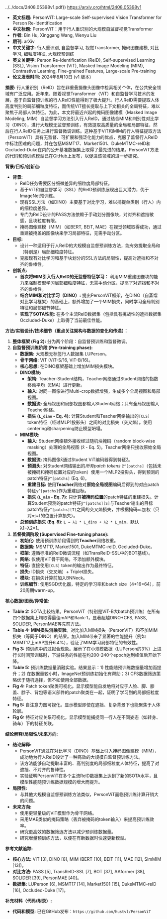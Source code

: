 ../../docs/2408.05398v1.pdf})
https://arxiv.org/html/2408.05398v1


*   **英文标题:** PersonViT: Large-scale Self-supervised Vision Transformer for Person Re-Identification
*   **中文标题:** PersonViT：用于行人重识别的大规模自监督视觉Transformer
*   **作者:** Bin Hu, Xinggang Wang, Wenyu Liu
*   **期刊:** arXiv
*   **中文关键字:** 行人重识别, 自监督学习, 视觉Transformer, 掩码图像建模, 对比学习, 细粒度特征, 大规模预训练
*   **英文关键字:** Person Re-Identification (ReID), Self-supervised Learning (SSL), Vision Transformer (ViT), Masked Image Modeling (MIM), Contrastive Learning, Fine-grained Features, Large-scale Pre-training
*   **论文发表时间:** 2024年8月10日 (v1 版本)

**摘要:**
行人重识别（ReID）旨在非重叠摄像头图像中检索相关个体，在公共安全领域有广泛应用。近年来，随着视觉Transformer（ViT）和自监督学习技术的发展，基于自监督预训练的行人ReID性能得到了极大提升。行人ReID需要提取人体高度判别的局部细粒度特征，而传统ViT擅长提取与上下文相关的全局特征，难以聚焦于局部人体特征。为此，本文将最近兴起的掩码图像建模（Masked Image Modeling, MIM）自监督学习方法引入行人ReID，通过结合MIM和判别性对比学习（DINO），进行大规模无监督预训练，有效提取高质量的全局和局部特征，然后在行人ReID任务上进行监督微调训练。这种基于ViT和MIM的行人特征提取方法（PersonViT）具有无监督、可扩展和强泛化能力的优点，克服了监督行人ReID中标注困难的问题，并在包括MSMT17、Market1501、DukeMTMC-reID和Occluded-Duke在内的公开基准数据集上取得了最先进的结果。PersonViT方法的代码和预训练模型已在GitHub上发布，以促进该领域的进一步研究。

**背景/目标/创新点:**
*   **背景:**
    *   ReID任务需要区分细微差异的细粒度局部特征。
    *   基于ViT和自监督学习（SSL）的ReID预训练展现出巨大潜力，优于ImageNet预训练。
    *   现有SSL方法（如DINO）主要基于对比学习，难以捕捉单类别（行人）内的细粒度差异。
    *   专门为ReID设计的PASS方法依赖于手动划分图像块，对对齐和遮挡敏感，且块粒度有限。
    *   掩码图像建模（MIM）（如BERT, BEiT, MAE）在视觉领域取得成功，通过重建被掩盖的图像块来学习局部特征，无需手动分区。
*   **目标:**
    *   设计一种适用于行人ReID的大规模自监督预训练方法，能有效提取全局和（特别是）局部细粒度特征。
    *   克服现有对比学习和基于块划分的SSL方法的局限性，提高对遮挡和不对齐的鲁棒性。
*   **创新点:**
    *   **首次将MIM引入行人ReID的无监督特征学习：** 利用MIM重建图像块的能力来强制模型学习局部细粒度特征，无需手动分区，提高了对遮挡和不对齐的鲁棒性。
    *   **结合MIM和对比学习（DINO）:** 提出PersonViT框架，在DINO（自蒸馏对比学习框架）的基础上，额外增加了一个MIM损失，同时学习全局判别特征和局部细节特征。
    *   **实现了SOTA性能:** 在多个主流ReID数据集（包括具有挑战性的遮挡数据集Occluded-Duke）上取得了当前最佳性能。

**方法/实验设计/技术细节（重点关注架构与数据的变化和传递）：**
1.  **整体框架 (Fig 2):** 分为两个阶段：自监督预训练和监督微调。
2.  **自监督预训练阶段 (Pre-training phase):**
    *   **数据集:** 大规模无标签行人数据集 LUPerson。
    *   **骨干网络:** ViT (ViT-S/16, ViT-B/16)。
    *   **核心思想:** 在DINO框架基础上增加MIM损失模块。
    *   **DINO模块:**
        *   **架构:** Teacher-Student结构，Teacher网络通过Student网络的指数移动平均（EMA）进行更新。
        *   **输入:** 对同一图像进行Multi-crop数据增强，生成多个全局视图和局部视图。
        *   **数据流:** 全局视图和局部视图都输入Student网络；只有全局视图输入Teacher网络。
        *   **损失 (`L_dino` - Eq. 4):** 计算Student和Teacher网络输出的`[CLS]` token特征（经过MLP1投影头）之间的对比损失（交叉熵）。使用centering和sharpening防止模型坍塌。
    *   **MIM模块:**
        *   **输入:** Student网络额外接收经过随机块掩码（random block-wise masking）处理的全局视图 (`X̃` - Eq. 5)。Teacher网络只接收原始全局视图。
        *   **数据流:** 掩码图像`X̃`通过Student ViT编码器得到特征`Z̃`。
        *   **预测头:** 对Student网络输出的*所有patch tokens* `z̃^[patchs]`（包括未被掩码和掩码位置对应的token）使用一个MLP2投影头，得到预测的patch特征`ỹ^[patchs]` (Eq. 6)。
        *   **重建目标:** 使用**Teacher**网络对**原始全局视图**编码后得到的对应patch特征`y^[patchs]`作为重建目标。
        *   **损失 (`L_mim` - Eq. 7):** 只计算**被掩码位置**的patch特征的重建损失。计算Student预测的patch特征`ỹ^[patchs][S]`与Teacher输出的目标patch特征`y^[patchs][T]`之间的交叉熵损失，并根据掩码`mi`加权（只对`mi=1`的位置计算损失）。
    *   **总预训练损失 (Eq. 8):** `L = λ1 * L_dino + λ2 * L_mim`，默认 λ1=λ2=1。
3.  **监督微调阶段 (Supervised Fine-tuning phase):**
    *   **初始化:** 使用预训练阶段得到的**Teacher**网络权重。
    *   **数据集:** MSMT17, Market1501, DukeMTMC-reID, Occluded-Duke。
    *   **框架:** 遵循标准的ReID微调流程（如TransReID-SSL中的BOT基线）。
    *   **网络:** 仅使用ViT骨干网络，不添加额外模块。
    *   **特征:** 直接使用`[CLS]` token的输出作为最终特征。
    *   **损失:** ID损失（交叉熵）+ Triplet损失。
    *   **模块:** 在损失计算前加入BNNeck。
    *   **训练细节:** 使用SGD优化器，特定的学习率和batch size（4\*16=64），前20周期warm-up。

**核心数据/图表/异常值:**
*   **Table 2:** SOTA比较结果。PersonViT（特别是ViT-B大batch预训练）在所有四个数据集上均取得最佳mAP和Rank-1，显著超越DINO+CFS, PASS, SOLIDER, PersonMAE等先前方法。
*   **Table 4:** **MIM损失消融实验**。对比加入MIM损失（PersonViT）和不加MIM损失（等同于DINO）的结果。加入MIM带来了显著的性能提升（例如MSMT17上mAP提升6.4%），验证了MIM学习局部特征的有效性。
*   **Fig 3:** 预训练中的过拟合现象。展示了在小规模数据（LUPerson的3%）上进行长时间预训练时，下游任务的性能在约200-240个epoch达到峰值后开始下降。
*   **Table 5:** 预训练数据量消融实验。结果显示：1) 性能随预训练数据量增加而提升；2) 在数据量较小时，ImageNet预训练初始化有帮助；3) CFS数据筛选策略优于随机选择，但不如使用全部数据。
*   **Fig 4:** Patch token聚类可视化。显示模型能自发地将对应于人脸、脚、膝盖、脖子、背包等语义部件的patch聚类在一起，证明了学习到的局部细粒度特征。
*   **Fig 5:** 自注意力图可视化。显示模型即使在遮挡、复杂背景下也能聚焦于人体轮廓。
*   **Fig 6:** 特征对应关系可视化。显示模型能捕捉同一行人在不同姿态（如转身、骑车）下的特征关联。

**结论解释/局限性/未来方向:**
*   **结论解释:**
    *   PersonViT通过在对比学习（DINO）基础上引入掩码图像建模（MIM），成功地为行人ReID设计了一种高效的大规模自监督预训练方法。
    *   该方法能够自动提取丰富的、高判别度的局部细粒度人体特征，提高了对遮挡、不对齐的鲁棒性。
    *   实验证明PersonViT在多个主流ReID数据集上达到了新的SOTA水平，且模型性能随预训练数据规模的增大而提升。
*   **局限性:**
    *   与其他大规模自监督预训练方法类似，PersonViT面临预训练计算开销大的问题。
*   **未来方向:**
    *   使用更轻量级的ViT模型作为骨干网络。
    *   采用MAE类似的掩码策略（丢弃被掩码的token输入）来提高预训练效率。
    *   研究更高效的数据筛选方法以减少预训练数据量。
    *   研究增量预训练方法，以便在有新数据时快速更新模型。

**参考文献追踪:**
*   **核心方法:** ViT [3], DINO [8], MIM (BERT [10], BEiT [11], MAE [12], SimMIM [13])。
*   **对比方法:** PASS [5], TransReID-SSL [7], BOT [37], AAformer [38], SOLIDER [39], PersonMAE [40]。
*   **数据集:** LUPerson [6], MSMT17 [14], Market1501 [15], DukeMTMC-reID [16], Occluded-Duke [17]。

**补充材料（代码/附录）:**
*   **代码和模型:** 已在GitHub发布：`https://github.com/hustvl/PersonViT`
